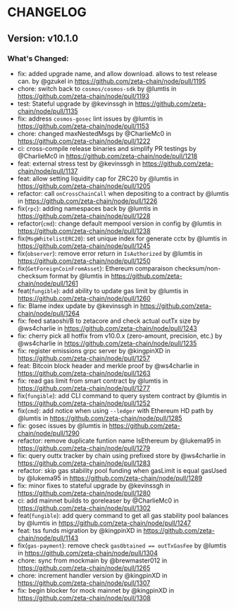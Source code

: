 # CHANGELOG

## Version: v10.1.0
### What's Changed:
* fix: added upgrade name, and allow download. allows to test release can. by @gzukel in https://github.com/zeta-chain/node/pull/1195
* chore: switch back to `cosmos/cosmos-sdk` by @lumtis in https://github.com/zeta-chain/node/pull/1193
* test: Stateful upgrade by @kevinssgh in https://github.com/zeta-chain/node/pull/1135
* fix: address `cosmos-gosec` lint issues by @lumtis in https://github.com/zeta-chain/node/pull/1153
* chore: changed maxNestedMsgs by @CharlieMc0 in https://github.com/zeta-chain/node/pull/1222
* ci: cross-compile release binaries and simplify PR testings by @CharlieMc0 in https://github.com/zeta-chain/node/pull/1218
* feat: external stress test by @kevinssgh in https://github.com/zeta-chain/node/pull/1137
* feat: allow setting liquidity cap for ZRC20 by @lumtis in https://github.com/zeta-chain/node/pull/1205
* refactor: call `onCrossChainCall` when depositing to a contract by @lumtis in https://github.com/zeta-chain/node/pull/1226
* fix(`rpc`): adding namespaces back by @lumtis in https://github.com/zeta-chain/node/pull/1228
* refactor(`cmd`): change default mempool version in config by @lumtis in https://github.com/zeta-chain/node/pull/1238
* fix(`MsgWhitelistERC20`): set unique index for generate cctx by @lumtis in https://github.com/zeta-chain/node/pull/1245
* fix(`observer`): remove error return in `IsAuthorized` by @lumtis in https://github.com/zeta-chain/node/pull/1250
* fix(`GetForeignCoinFromAsset`): Ethereum comparaison checksum/non-checksum format by @lumtis in https://github.com/zeta-chain/node/pull/1261
* feat(`fungible`): add ability to update gas limit by @lumtis in https://github.com/zeta-chain/node/pull/1260
* fix: Blame index update by @kevinssgh in https://github.com/zeta-chain/node/pull/1264
* fix: feed sataoshi/B to zetacore and check actual outTx size by @ws4charlie in https://github.com/zeta-chain/node/pull/1243
* fix: cherry pick all hotfix from v10.0.x (zero-amount, precision, etc.) by @ws4charlie in https://github.com/zeta-chain/node/pull/1235
* fix: register emissions grpc server by @kingpinXD in https://github.com/zeta-chain/node/pull/1257
* feat: Bitcoin block header and merkle proof by @ws4charlie in https://github.com/zeta-chain/node/pull/1263
* fix: read gas limit from smart contract by @lumtis in https://github.com/zeta-chain/node/pull/1277
* fix(`fungible`): add CLI command to query system contract by @lumtis in https://github.com/zeta-chain/node/pull/1252
* fix(`cmd`): add notice when using `--ledger` with Ethereum HD path by @lumtis in https://github.com/zeta-chain/node/pull/1285
* fix: gosec issues by @lumtis in https://github.com/zeta-chain/node/pull/1290
* refactor: remove duplicate funtion name IsEthereum by @lukema95 in https://github.com/zeta-chain/node/pull/1279
* fix: query outtx tracker by chain using prefixed store by @ws4charlie in https://github.com/zeta-chain/node/pull/1283
* refactor: skip gas stability pool funding when gasLimit is equal gasUsed by @lukema95 in https://github.com/zeta-chain/node/pull/1289
* fix: minor fixes to stateful upgrade by @kevinssgh in https://github.com/zeta-chain/node/pull/1280
* ci: add mainnet builds to goreleaser by @CharlieMc0 in https://github.com/zeta-chain/node/pull/1302
* feat(`fungible`): add query command to get all gas stability pool balances by @lumtis in https://github.com/zeta-chain/node/pull/1247
* feat: tss funds migration by @kingpinXD in https://github.com/zeta-chain/node/pull/1143
* fix(`gas-payment`): remove check `gasObtained == outTxGasFee` by @lumtis in https://github.com/zeta-chain/node/pull/1304
* chore: sync from mockmain  by @brewmaster012 in https://github.com/zeta-chain/node/pull/1265
* chore: increment handler version by @kingpinXD in https://github.com/zeta-chain/node/pull/1307
* fix: begin blocker for mock mainnet by @kingpinXD in https://github.com/zeta-chain/node/pull/1308



